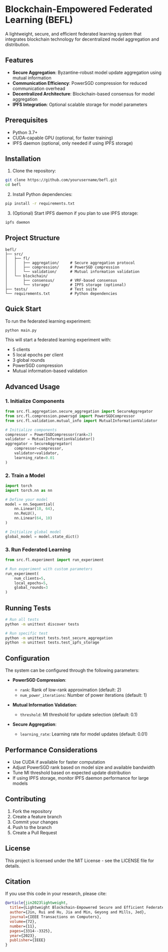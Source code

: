 # Blockchain-Empowered Federated Learning (BEFL)

A lightweight, secure, and efficient federated learning system that integrates blockchain technology for decentralized model aggregation and distribution.

## Features

- **Secure Aggregation**: Byzantine-robust model update aggregation using mutual information
- **Communication Efficiency**: PowerSGD compression for reduced communication overhead
- **Decentralized Architecture**: Blockchain-based consensus for model aggregation
- **IPFS Integration**: Optional scalable storage for model parameters

## Prerequisites

- Python 3.7+
- CUDA-capable GPU (optional, for faster training)
- IPFS daemon (optional, only needed if using IPFS storage)

## Installation

1. Clone the repository:
```bash
git clone https://github.com/yourusername/befl.git
cd befl
```

2. Install Python dependencies:
```bash
pip install -r requirements.txt
```

3. (Optional) Start IPFS daemon if you plan to use IPFS storage:
```bash
ipfs daemon
```

## Project Structure

```
befl/
├── src/
│   ├── fl/
│   │   ├── aggregation/     # Secure aggregation protocol
│   │   ├── compression/     # PowerSGD compression
│   │   └── validation/      # Mutual information validation
│   └── blockchain/
│       ├── consensus/       # VRF-based consensus
│       └── storage/         # IPFS storage (optional)
├── tests/                   # Test suite
└── requirements.txt         # Python dependencies
```

## Quick Start

To run the federated learning experiment:

```bash
python main.py
```

This will start a federated learning experiment with:
- 5 clients
- 5 local epochs per client
- 3 global rounds
- PowerSGD compression
- Mutual information-based validation

## Advanced Usage

### 1. Initialize Components

```python
from src.fl.aggregation.secure_aggregation import SecureAggregator
from src.fl.compression.powersgd import PowerSGDCompressor
from src.fl.validation.mutual_info import MutualInformationValidator

# Initialize components
compressor = PowerSGDCompressor(rank=2)
validator = MutualInformationValidator()
aggregator = SecureAggregator(
    compressor=compressor,
    validator=validator,
    learning_rate=0.01
)
```

### 2. Train a Model

```python
import torch
import torch.nn as nn

# Define your model
model = nn.Sequential(
    nn.Linear(10, 64),
    nn.ReLU(),
    nn.Linear(64, 10)
)

# Initialize global model
global_model = model.state_dict()
```

### 3. Run Federated Learning

```python
from src.fl.experiment import run_experiment

# Run experiment with custom parameters
run_experiment(
    num_clients=5,
    local_epochs=5,
    global_rounds=3
)
```

## Running Tests

```bash
# Run all tests
python -m unittest discover tests

# Run specific test
python -m unittest tests.test_secure_aggregation
python -m unittest tests.test_ipfs_storage
```

## Configuration

The system can be configured through the following parameters:

- **PowerSGD Compression**:
  - `rank`: Rank of low-rank approximation (default: 2)
  - `num_power_iterations`: Number of power iterations (default: 1)

- **Mutual Information Validation**:
  - `threshold`: MI threshold for update selection (default: 0.1)

- **Secure Aggregation**:
  - `learning_rate`: Learning rate for model updates (default: 0.01)

## Performance Considerations

- Use CUDA if available for faster computation
- Adjust PowerSGD rank based on model size and available bandwidth
- Tune MI threshold based on expected update distribution
- If using IPFS storage, monitor IPFS daemon performance for large models

## Contributing

1. Fork the repository
2. Create a feature branch
3. Commit your changes
4. Push to the branch
5. Create a Pull Request

## License

This project is licensed under the MIT License - see the LICENSE file for details.

## Citation

If you use this code in your research, please cite:

```bibtex
@article{jin2023lightweight,
  title={Lightweight Blockchain-Empowered Secure and Efficient Federated Edge Learning},
  author={Jin, Rui and Hu, Jia and Min, Geyong and Mills, Jed},
  journal={IEEE Transactions on Computers},
  volume={72},
  number={11},
  pages={3314--3325},
  year={2023},
  publisher={IEEE}
}
```